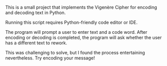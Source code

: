 This is a small project that implements the Vigenère Cipher for encoding and decoding text in Python.

Running this script requires Python-friendly code editor or IDE.

The program will prompt a user to enter text and a code word. After encoding or decoding is completed, the program will ask whether the user has a different text to rework.

This was challenging to solve, but I found the process entertaining nevertheless. 
Try encoding your message!
